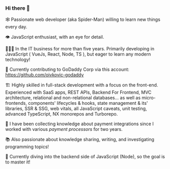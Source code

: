 ### Hi there 👋

<!--
**Chibi97/Chibi97** is a ✨ _special_ ✨ repository because its `README.md` (this file) appears on your GitHub profile.

Here are some ideas to get you started:

- 🔭 I’m currently working on ...
- 🌱 I’m currently learning ...
- 👯 I’m looking to collaborate on ...
- 🤔 I’m looking for help with ...
- 💬 Ask me about ...
- 📫 How to reach me: ...
- 😄 Pronouns: ...
- ⚡ Fun fact: ...
-->

🕸 Passionate web developer (aka Spider-Man) willing to learn new things every day.

👁 JavaScript enthusiast, with an eye for detail.

👩🏼‍💻 In the IT business for more than five years. Primarily developing in JavaScript ( VueJs, React, Node, TS ), but eager to learn any modern technology!

🔭 Currently contributing to GoDaddy Corp via this account: https://github.com/oivkovic-godaddy


🏗 Highly skilled in full-stack development with a focus on the front-end. Experienced with SaaS apps, REST APIs, Backend For Frontend, MVC architecture, relational and non-relational databases... as well as micro-frontends, components' lifecycles & hooks, state management & its' libraries, SSR & SSG, web vitals, all JavaScript caveats, unit testing, advanced TypeScript, NX monorepos and Turborepo.

🏧 I have been collecting knowledge about payment integrations since I worked with various *payment processors* for two years.

📚 Also passionate about knowledge sharing, writing, and investigating programming topics!

👑 Currently diving into the backend side of JavaScript (Node), so the goal is to master it!
